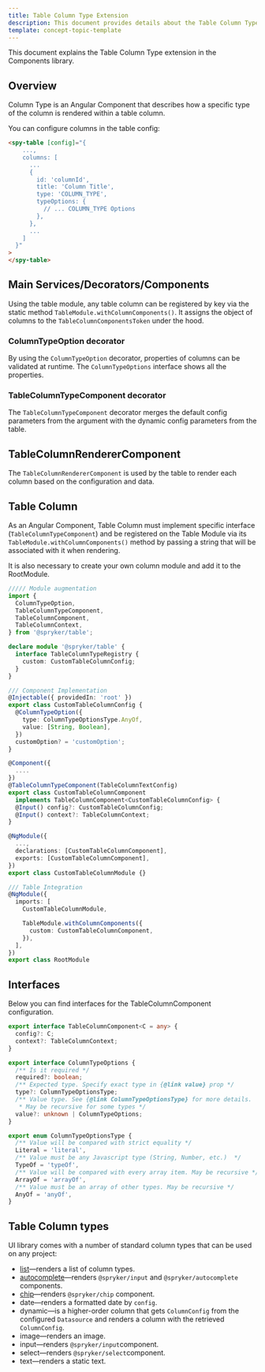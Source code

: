 ```yaml
---
title: Table Column Type Extension
description: This document provides details about the Table Column Type extension in the Components Library.
template: concept-topic-template
---
```


This document explains the Table Column Type extension in the Components library.

## Overview

Column Type is an Angular Component that describes how a specific type of the column is rendered within a table column.

You can configure columns in the table config:

```html
<spy-table [config]="{
    ...,
    columns: [
      ...
      {
        id: 'columnId',
        title: 'Column Title',
        type: 'COLUMN_TYPE',
        typeOptions: {
          // ... COLUMN_TYPE Options
        },
      },
      ...
    ]
  }"
>
</spy-table>
```

## Main Services/Decorators/Components

Using the table module, any table column can be registered by key via the static method `TableModule.withColumnComponents()`.
It assigns the object of columns to the `TableColumnComponentsToken` under the hood.

### ColumnTypeOption decorator

By using the `ColumnTypeOption` decorator, properties of columns can be validated at runtime. The `ColumnTypeOptions` interface shows all the properties.

### TableColumnTypeComponent decorator

The `TableColumnTypeComponent` decorator merges the default config parameters from the argument with the dynamic config parameters from the table.

## TableColumnRendererComponent

The `TableColumnRendererComponent` is used by the table to render each column based on the configuration and data.

## Table Column

As an Angular Component, Table Column must implement specific interface (`TableColumnTypeComponent`) and be registered on the Table Module via its `TableModule.withColumnComponents()` method by passing a string that will be associated with it when rendering.

It is also necessary to create your own column module and add it to the RootModule.

```ts
///// Module augmentation
import {
  ColumnTypeOption,
  TableColumnTypeComponent,
  TableColumnComponent,
  TableColumnContext,
} from '@spryker/table';

declare module '@spryker/table' {
  interface TableColumnTypeRegistry {
    custom: CustomTableColumnConfig;
  }
}

/// Component Implementation
@Injectable({ providedIn: 'root' })
export class CustomTableColumnConfig {
  @ColumnTypeOption({
    type: ColumnTypeOptionsType.AnyOf,
    value: [String, Boolean],
  })
  customOption? = 'customOption';
}

@Component({
  ....
})
@TableColumnTypeComponent(TableColumnTextConfig)
export class CustomTableColumnComponent
  implements TableColumnComponent<CustomTableColumnConfig> {
  @Input() config?: CustomTableColumnConfig;
  @Input() context?: TableColumnContext;
}

@NgModule({
  ...,
  declarations: [CustomTableColumnComponent],
  exports: [CustomTableColumnComponent],
})
export class CustomTableColumnModule {}

/// Table Integration
@NgModule({
  imports: [
    CustomTableColumnModule,

    TableModule.withColumnComponents({
      custom: CustomTableColumnComponent,
    }),
  ],
})
export class RootModule
```

## Interfaces

Below you can find interfaces for the TableColumnComponent configuration.

```ts
export interface TableColumnComponent<C = any> {
  config?: C;
  context?: TableColumnContext;
}

export interface ColumnTypeOptions {
  /** Is it required */
  required?: boolean;
  /** Expected type. Specify exact type in {@link value} prop */
  type?: ColumnTypeOptionsType;
  /** Value type. See {@link ColumnTypeOptionsType} for more details.
   * May be recursive for some types */
  value?: unknown | ColumnTypeOptions;
}

export enum ColumnTypeOptionsType {
  /** Value will be compared with strict equality */
  Literal = 'literal',
  /** Value must be any Javascript type (String, Number, etc.)  */
  TypeOf = 'typeOf',
  /** Value will be compared with every array item. May be recursive */
  ArrayOf = 'arrayOf',
  /** Value must be an array of other types. May be recursive */
  AnyOf = 'anyOf',
}
```


## Table Column types

UI library comes with a number of standard column types that can be used on any project:

- [list](/docs/marketplace/dev/front-end/table-design/table-column-types/table-column-type-list.html)—renders a list of column types.
- [autocomplete](/docs/marketplace/dev/front-end/table-design/table-column-types/table-column-type-autocomplete.html)—renders `@spryker/input` and `@spryker/autocomplete` components.
- [chip](/docs/marketplace/dev/front-end/table-design/table-column-types/table-column-type-chip.html)—renders `@spryker/chip` component.
- date—renders a formatted date by `config`.
- dynamic—is a higher-order column that gets `ColumnConfig` from the configured `Datasource` and renders a column with the retrieved `ColumnConfig`.
- image—renders an image.
- input—renders `@spryker/input`component.
- select—renders `@spryker/select`component.
- text—renders a static text.
